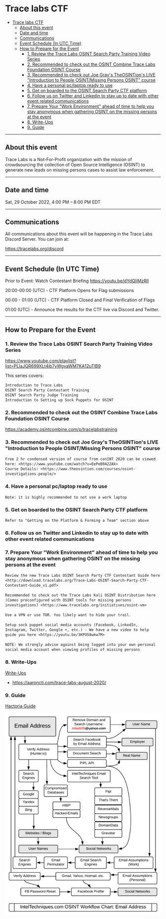 # Trace labs CTF

- [Trace labs CTF](#trace-labs-ctf)
  - [About this event](#about-this-event)
  - [Date and time](#date-and-time)
  - [Communications](#communications)
  - [Event Schedule (In UTC Time)](#event-schedule-in-utc-time)
  - [How to Prepare for the Event](#how-to-prepare-for-the-event)
    - [1. Review the Trace Labs OSINT Search Party Training Video Series](#1-review-the-trace-labs-osint-search-party-training-video-series)
    - [2. Recommended to check out the OSINT Combine Trace Labs Foundation OSINT Course](#2-recommended-to-check-out-the-osint-combine-trace-labs-foundation-osint-course)
    - [3. Recommended to check out Joe Gray's TheOSINTion's LIVE "Introduction to People OSINT/Missing Persons OSINT" course](#3-recommended-to-check-out-joe-grays-theosintions-live-introduction-to-people-osintmissing-persons-osint-course)
    - [4. Have a personal pc/laptop ready to use](#4-have-a-personal-pclaptop-ready-to-use)
    - [5. Get on boarded to the OSINT Search Party CTF platform](#5-get-on-boarded-to-the-osint-search-party-ctf-platform)
    - [6. Follow us on Twitter and Linkedin to stay up to date with other event related communications](#6-follow-us-on-twitter-and-linkedin-to-stay-up-to-date-with-other-event-related-communications)
    - [7. Prepare Your "Work Environment" ahead of time to help you stay anonymous when gathering OSINT on the missing persons at the event](#7-prepare-your-work-environment-ahead-of-time-to-help-you-stay-anonymous-when-gathering-osint-on-the-missing-persons-at-the-event)
    - [8. Write-Ups](#8-write-ups)
    - [9. Guide](#9-guide)
---

## About this event

Trace Labs is a Not-For-Profit organization with the mission of crowdsourcing the collection of Open Source Intelligence (OSINT) to generate new leads on missing persons cases to assist law enforcement.

---

## Date and time

Sat, 29 October 2022, 4:00 PM – 8:00 PM EDT

---

## Communications

All communications about this event will be happening in the Trace Labs Discord Server. You can join at:

<https://tracelabs.org/discord>

---

## Event Schedule (In UTC Time)

Prior to Event: Watch Contestant Briefing <https://youtu.be/dYdQIiMzRlI>

20:00-00:00 (UTC) - CTF Platform Opens for Flag submissions

00:00 - 01:00 (UTC) - CTF Platform Closed and Final Verification of Flags

01:00 (UTC) - Announce the results for the CTF live via Discord and Twitter.

---

## How to Prepare for the Event

### 1. Review the Trace Labs OSINT Search Party Training Video Series

<https://www.youtube.com/playlist?list=PLlaJQR699XLt4ib7yWgvaWM7KA12uTlB9>

This series covers:

    Introduction to Trace Labs
    OSINT Search Party Contestant Training
    OSINT Search Party Judge Training
    Introduction to Setting up Sock Puppets for OSINT

### 2. Recommended to check out the OSINT Combine Trace Labs Foundation OSINT Course

<https://academy.osintcombine.com/p/tracelabstraining>

### 3. Recommended to check out Joe Gray's TheOSINTion's LIVE "Introduction to People OSINT/Missing Persons OSINT" course

    Free 2 hr condensed version of course from conINT 2020 can be viewed here: <https://www.youtube.com/watch?v=EePeB9A2ZAk>
    Course Details: <https://www.theosintion.com/courses/osint-investigations-people/>

### 4. Have a personal pc/laptop ready to use

    Note: it is highly recommended to not use a work laptop

### 5. Get on boarded to the OSINT Search Party CTF platform

    Refer to "Getting on the Platform & Forming a Team" section above

### 6. Follow us on Twitter and Linkedin to stay up to date with other event related communications

### 7. Prepare Your "Work Environment" ahead of time to help you stay anonymous when gathering OSINT on the missing persons at the event

    Review the new Trace Labs OSINT Search Party CTF Contestant Guide here <http://download.tracelabs.org/Trace-Labs-OSINT-Search-Party-CTF-Contestant-Guide_v1.pdf>

    Recommended to check out the Trace Labs Kali OSINT Distribution here (Comes preconfigured with OSINT tools for missing persons investigations) <https://www.tracelabs.org/initiatives/osint-vm>

    Use a VPN or use TOR. You likely want to hide your trail.

    Setup sock puppet social media accounts (Facebook, LinkedIn, Instagram, Twitter, Google +, etc.) - We have a new video to help guide you here <https://youtu.be/3KPO58wkw7M>

    NOTE: We strongly advise against being logged into your own personal social media account when viewing profiles of missing persons


### 8. Write-Ups

[Write-Ups](https://github.com/tracelabs/searchparty-ctf-writeups/blob/master/searchparty-ctf-writeups.md)

- <https://aaroncti.com/trace-labs-august-2020/>

### 9. Guide

[Hactoria Guide](guide.md)

![Michael Bazzell’s OSINT Flowcharts](images/guide.png)